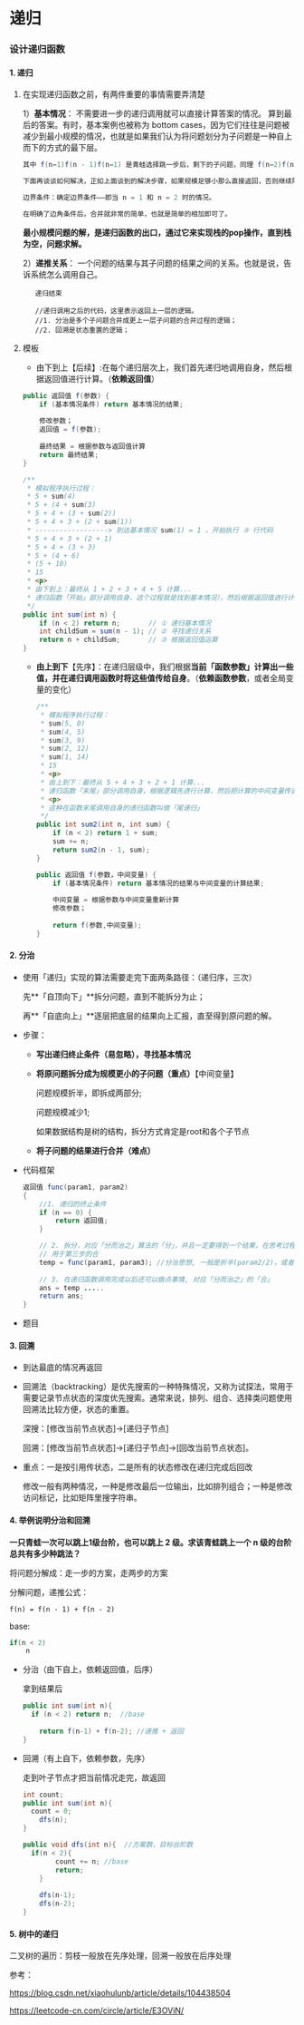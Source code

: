 # 递归

### 设计递归函数

#### 1. 递归

1. 在实现递归函数之前，有两件重要的事情需要弄清楚

   1）**基本情况**： 不需要进一步的递归调用就可以直接计算答案的情况。 算到最后的答案。有时，基本案例也被称为 bottom cases，因为它们往往是问题被减少到最小规模的情况，也就是如果我们认为将问题划分为子问题是一种自上而下的方式的最下层。

   ```java
   其中 f(n−1)f(n - 1)f(n−1) 是青蛙选择跳一步后，剩下的子问题，同理 f(n−2)f(n - 2)f(n−2) 是青蛙选择跳两步后剩下的子问题。这样，我们就把问题进行了分解。
   
   下面再谈谈如何解决，正如上面谈到的解决步骤，如果规模足够小那么直接返回，否则继续降低规模进行递归求解。
   
   边界条件：确定边界条件——即当 n = 1 和 n = 2 时的情况。
   
   在明确了边角条件后，合并就非常的简单，也就是简单的相加即可了。
   ```

   **最小规模问题的解，是递归函数的出口，通过它来实现栈的pop操作，直到栈为空，问题求解。**

   2）**递推关系**： 一个问题的结果与其子问题的结果之间的关系。也就是说，告诉系统怎么调用自己。

          递归结束
          
          //递归调用之后的代码，这里表示返回上一层的逻辑。
          //1. 分治是多个子问题合并成更上一层子问题的合并过程的逻辑；
          //2. 回溯是状态重置的逻辑；

2. 模板

   - 由下到上【后续】:在每个递归层次上，我们首先递归地调用自身，然后根据返回值进行计算。（**依赖返回值**）

   ```java
   public 返回值 f(参数) {
       if (基本情况条件) return 基本情况的结果;       
       
       修改参数；
       返回值 = f(参数); 
       
       最终结果 = 根据参数与返回值计算
       return 最终结果;
   }
   ```

   ```java
   /** 
    * 模拟程序执行过程：
    * 5 + sum(4)
    * 5 + (4 + sum(3)
    * 5 + 4 + (3 + sum(2))
    * 5 + 4 + 3 + (2 + sum(1))
    * ------------------> 到达基本情况 sum(1) = 1 ，开始执行 ③ 行代码
    * 5 + 4 + 3 + (2 + 1)
    * 5 + 4 + (3 + 3)
    * 5 + (4 + 6)
    * (5 + 10)
    * 15
    * <p>
    * 由下到上：最终从 1 + 2 + 3 + 4 + 5 计算...
    * 递归函数「开始」部分调用自身，这个过程就是找到基本情况），然后根据返回值进行计算。
    */
   public int sum(int n) {
       if (n < 2) return n;       // ① 递归基本情况
       int childSum = sum(n - 1); // ② 寻找递归关系
       return n + childSum;       // ③ 根据返回值运算
   }
   ```

   - **由上到下**【先序】：在递归层级中，我们根据**当前「函数参数」计算出一些值，并在递归调用函数时将这些值传给自身**。（**依赖函数参数**，或者全局变量的变化）

     ```java
     /**
      * 模拟程序执行过程：
      * sum(5, 0)
      * sum(4, 5)
      * sum(3, 9)
      * sum(2, 12)
      * sum(1, 14)
      * 15
      * <p>
      * 由上到下：最终从 5 + 4 + 3 + 2 + 1 计算...
      * 递归函数「末尾」部分调用自身，根据逻辑先进行计算，然后把计算的中间变量传递调用函数。
      * <p>
      * 这种在函数末尾调用自身的递归函数叫做「尾递归」
      */
     public int sum2(int n, int sum) {
         if (n < 2) return 1 + sum;
         sum += n;
         return sum2(n - 1, sum);
     }
     ```

     ```java
     public 返回值 f(参数，中间变量) {
         if (基本情况条件) return 基本情况的结果与中间变量的计算结果;
         
         中间变量 = 根据参数与中间变量重新计算
         修改参数；
         
         return f(参数,中间变量);
     }
     ```




#### 2. 分治

- 使用「递归」实现的算法需要走完下面两条路径：（递归序，三次）

  先**「自顶向下」**拆分问题，直到不能拆分为止；

  再**「自底向上」**逐层把底层的结果向上汇报，直至得到原问题的解。

- 步骤：

  - **写出递归终止条件（易忽略），寻找基本情况**

  - **将原问题拆分成为规模更小的子问题（重点）**【中间变量】

    问题规模折半，即拆成两部分;

    问题规模减少1;

    如果数据结构是树的结构，拆分方式肯定是root和各个子节点

  - **将子问题的结果进行合并（难点）**

- 代码框架

  ```java
  返回值 func(param1, param2)
  {
      //1. 递归的终止条件
      if (n == 0) {
          return 返回值;
      }
  
      // 2. 拆分，对应「分而治之」算法的「分」，并且一定要得到一个结果，在思考过程中，要假定这个子问题是可以正确解决的
      // 用于第三步的合
      temp = func(param1, param3); //分治思想, 一般是折半(param2/2)，或者-1(param2 - 1)
      
      // 3. 在递归函数调用完成以后还可以做点事情, 对应「分而治之」的「合」
      ans = temp .....
      return ans;
  }
  ```

- 题目

  

  

#### 3. 回溯

- 到达最底的情况再返回

- 回溯法（backtracking）是优先搜索的一种特殊情况，又称为试探法，常用于需要记录节点状态的深度优先搜索。通常来说，排列、组合、选择类问题使用回溯法比较方便，状态的重置。

  深搜：[修改当前节点状态]→[递归子节点]

  回溯：[修改当前节点状态]→[递归子节点]→[回改当前节点状态]。

- 重点：一是按引用传状态，二是所有的状态修改在递归完成后回改

  修改一般有两种情况，一种是修改最后一位输出，比如排列组合；一种是修改访问标记，比如矩阵里搜字符串。



#### 4. 举例说明分治和回溯

**一只青蛙一次可以跳上1级台阶，也可以跳上 2 级。求该青蛙跳上一个 n 级的台阶总共有多少种跳法？**

将问题分解成：走一步的方案，走两步的方案

分解问题，递推公式：

```
f(n) = f(n - 1) + f(n - 2)
```

base:

```java
if(n < 2) 
    n
```

- 分治（由下自上，依赖返回值，后序）

  拿到结果后

  ```java
  public int sum(int n){
  	if (n < 2) return n;  //base
      
      return f(n-1) + f(n-2); //递推 + 返回
  }
  ```

- 回溯（有上自下，依赖参数，先序）

  走到叶子节点才把当前情况走完，故返回

  ```java
  int count;
  public int sum(int n){
  	count = 0;
      dfs(n);
  }
  
  public void dfs(int n){  //方案数，目标台阶数
  	if(n < 2){
          count += n; //base
          return;
      }
      
      dfs(n-1);
      dfs(n-2);  
  }
  ```



#### 5. 树中的递归

二叉树的遍历：剪枝一般放在先序处理，回溯一般放在后序处理



参考：

https://blog.csdn.net/xiaohulunb/article/details/104438504

https://leetcode-cn.com/circle/article/E3OViN/


